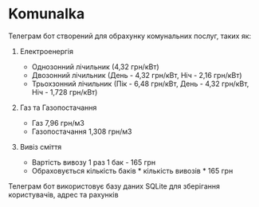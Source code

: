 # Komunalka
Телеграм бот створений для обрахунку комунальних послуг, таких як:

1. Електроенергія
   - Однозонний лічильник (4,32 грн/кВт)
   - Двозонний лічильник (День - 4,32 грн/кВт, Ніч - 2,16 грн/кВт)
   - Трьохзонний лічильник (Пік - 6,48 грн/кВт, День - 4,32 грн/кВт, Ніч - 1,728 грн/кВт)

2. Газ та Газопостачання
   - Газ 7,96 грн/м3
   - Газопостачання 1,308 грн/м3
  
3. Вивіз сміття
   - Вартість вивозу 1 раз 1 бак - 165 грн
   - Обраховується кількість баків * кількість вивозів * 165 грн
  
Телеграм бот використовує базу даних SQLite для зберігання користувачів, адрес та рахунків
